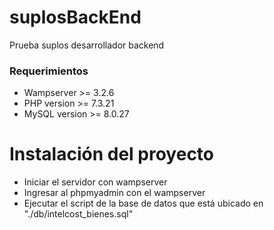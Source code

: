 # suplosBackEnd
Prueba suplos desarrollador backend

### Requerimientos

- Wampserver >= 3.2.6
- PHP version >= 7.3.21
- MySQL version >= 8.0.27

# Instalación del proyecto

- Iniciar el servidor con wampserver
- Ingresar al phpmyadmin con el wampserver
- Ejecutar el script de la base de datos que está  ubicado en "./db/intelcost_bienes.sql"
